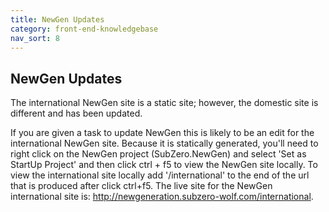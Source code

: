 ```yaml
---
title: NewGen Updates
category: front-end-knowledgebase
nav_sort: 8
---
```

## NewGen Updates
The international NewGen site is a static site; however, the domestic site is different and has been updated. 

If you are given a task to update NewGen this is likely to be an edit for the international NewGen site. Because it is statically generated, you'll need to right click on the NewGen project (SubZero.NewGen) and select 'Set as StartUp Project' and then click ctrl + f5 to view the NewGen site locally. To view the international site locally add '/international' to the end of the url that is produced after click ctrl+f5. The live site for the NewGen international site is: http://newgeneration.subzero-wolf.com/international.